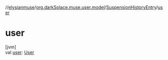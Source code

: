 //[elysianmuse](../../../index.md)/[org.darkSolace.muse.user.model](../index.md)/[SuspensionHistoryEntry](index.md)/[user](user.md)

# user

[jvm]\
val [user](user.md): [User](../-user/index.md)
